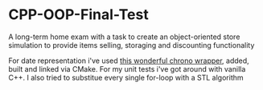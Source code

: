 # CPP-OOP-Final-Test

A long-term home exam with a task to create an object-oriented store simulation to provide items selling, storaging and discounting functionality

For date representation i've used [this wonderful chrono wrapper](https://github.com/HowardHinnant/date), added, built and linked via CMake.
For my unit tests i've got around with vanilla C++.
I also tried to substitue every single for-loop with a STL algorithm
